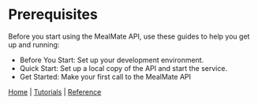 # Prerequisites

Before you start using the MealMate API, use these guides to help you get up and running:

* Before You Start: Set up your development environment.
* Quick Start: Set up a local copy of the API and start the service.
* Get Started: Make your first call to the MealMate API

[Home](index.md) | [Tutorials](mmtutorial.md) | [Reference](mmref.md)
